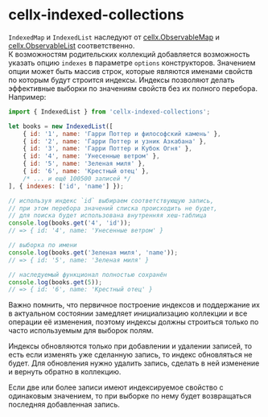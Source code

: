 # cellx-indexed-collections

`IndexedMap` и `IndexedList` наследуют от [cellx.ObservableMap](https://github.com/Riim/cellx/blob/master/README.ru.md#cellxobservablemap) и [cellx.ObservableList](https://github.com/Riim/cellx/blob/master/README.ru.md#cellxobservablelist) соответственно.  
К возможностям родительских коллекций добавляется возможность указать опцию `indexes` в параметре `options` конструкторов. Значением опции может быть массив строк, которые являются именами свойств по которым будут строится индексы. Индексы позволяют делать эффективные выборки по значениям свойств без их полного перебора. Например:

```js
import { IndexedList } from 'cellx-indexed-collections';

let books = new IndexedList([
    { id: '1', name: 'Гарри Поттер и философский камень' },
    { id: '2', name: 'Гарри Поттер и узник Азкабана' },
    { id: '3', name: 'Гарри Поттер и Кубок Огня' },
    { id: '4', name: 'Унесенные ветром' },
    { id: '5', name: 'Зеленая миля' },
    { id: '6', name: 'Крестный отец' },
    /* ... и ещё 100500 записей */
], { indexes: ['id', 'name'] });

// используя индекс `id` выбираем соответствующую запись,
// при этом перебора значений списка происходить не будет,
// для поиска будет использована внутренняя хеш-таблица
console.log(books.get('4', 'id'));
// => { id: '4', name: 'Унесенные ветром' }

// выборка по имени
console.log(books.get('Зеленая миля', 'name'));
// => { id: '5', name: 'Зеленая миля' }

// наследуемый функционал полностью сохранён
console.log(books.get(5));
// => { id: '6', name: 'Крестный отец' }
```

Важно помнить, что первичное построение индексов и поддержание их в актуальном состоянии замедляет инициализацию коллекции и все операции её изменения, поэтому индексы должны строиться только по часто используемым для выборок полям.

Индексы обновляются только при добавлении и удалении записей, то есть если изменять уже сделанную запись, то индекс обновляться не будет. Для обновления нужно удалить запись, сделать в ней изменение и вернуть обратно в коллекцию.

Если две или более записи имеют индексируемое свойство с одинаковым значением, то при выборке по нему будет возвращаться последняя добавленная запись.
